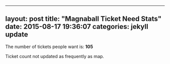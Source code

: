 
---
layout: post
title:  "Magnaball Ticket Need Stats"
date:   2015-08-17 19:36:07
categories: jekyll update
---

The number of tickets people want is: <strong>105</strong>

Ticket count not updated as frequently as map.